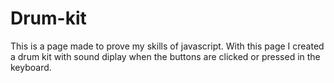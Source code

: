 # Drum-kit
This is a page made to prove my skills of javascript. With this page I created a drum kit with sound diplay when the buttons are clicked or pressed in the keyboard. 

